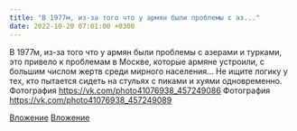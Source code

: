 ```yaml
---
title: "В 1977м, из-за того что у армян были проблемы с аз..."
date: 2022-10-20 07:01:00 +0300
---
```


В 1977м, из-за того что у армян были проблемы с азерами и турками, это привело к проблемам в Москве, которые армяне устроили, с большим числом жертв среди мирного населения... Не ищите логику у тех, кто пытается сидеть на стульях с пиками и хуями одновременно.
Фотография
https://vk.com/photo41076938_457249086
Фотография
https://vk.com/photo41076938_457249089

[Вложение](https://vk.com/photo41076938_457249086)
[Вложение](https://vk.com/photo41076938_457249089)
